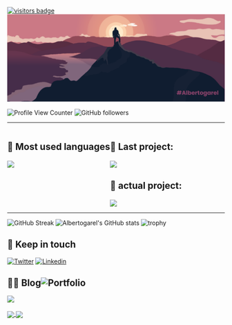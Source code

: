 [![visitors badge](https://api.visitorbadge.io/api/VisitorHit?user=albertogarel&repo=github-visitors-badge&countColor=%237B1E7A)](https://albertogarel.com)
![MasterHead](https://github.com/AlbertoGarel/Albertogarel/blob/main/banner.png)

![Profile View Counter](https://komarev.com/ghpvc/?username=albertogarel)
![GitHub followers](https://img.shields.io/github/followers/albertogarel?color=green)
- - - -
<section  style="display: flex; flex-wrap: wrap; flex-direction: row">
    <article>
        <h2>🚀 Most used languages</h2>
        <a href="https://github.com/albertogarel/github-readme-stats">
            <img align="center" src="https://github-readme-stats.vercel.app/api/top-langs/?username=albertogarel&theme=tokyonight" />
        </a>
    </article>
    <article style="justify-content: space-around; align-items: center">
        <div>
            <h2>🏁 Last project:</h2>
            <a href="https://github.com/albertogarel/github-readme-stats">
                <img align="center" src="https://github-readme-stats.vercel.app/api/pin/?username=albertogarel&repo=ReactNative-Print_Production_APP&theme=tokyonight" />
            </a>
        </div>
        <div>
            <h2>🚧 actual project:</h2>
            <a href="https://github.com/albertogarel/github-readme-stats">
                <img align="center" src="https://github-readme-stats.vercel.app/api/pin/?username=albertogarel&repo=ReactNative-Print_Production_APP&theme=tokyonight" />
            </a>
        </div>
    </article>
</section>

- - - - 

![GitHub Streak](https://github-readme-streak-stats.herokuapp.com/?user=albertogarel&theme=tokyonight)
![Albertogarel's GitHub stats](https://github-readme-stats.vercel.app/api?username=albertogarel&show_icons=true&theme=tokyonight&include_all_commits=true)
![trophy](https://github-profile-trophy.vercel.app/?username=albertogarel&theme=onestar)

## 👋 Keep in touch

[![Twitter](https://img.shields.io/badge/Twitter-1DA1F2?style=for-the-badge&logo=twitter&logoColor=white)](https://twitter.com/intent/follow?screen_name=charly3pins)
[![Linkedin](https://img.shields.io/badge/LinkedIn-0077B5?style=for-the-badge&logo=linkedin&logoColor=white)](https://www.linkedin.com/in/carlesfuste/)

## 👨‍💻 Blog![Portfolio](https://albertogarel.com/assets/img/cubo_tecnologico.png)

![](https://media.giphy.com/media/MGdfeiKtEiEPS/giphy.gif)

<a href="https://github.com/anuraghazra/github-readme-stats">
  <img align="center" src="https://github-readme-stats.vercel.app/api/pin/?username=anuraghazra&repo=github-readme-stats" />
</a>
<a href="https://github.com/anuraghazra/convoychat">
  <img align="center" src="https://github-readme-stats.vercel.app/api/pin/?username=anuraghazra&repo=convoychat" />
</a>
